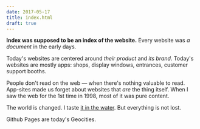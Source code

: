 ```yaml
---
date: 2017-05-17
title: index.html
draft: true
---
```

**Index was supposed to be an index of the website.**
Every website was *a document* in the early days. 

Today's websites are centered around *their product* and *its brand*. 
Today's websites are mostly apps: shops, display windows, entrances, 
customer support booths.

People don't read on the web — when there's nothing valuable to read. 
App-sites made us forget about websites that *are* the thing itself.
When I saw the web for the 1st time in 1998, most of it was pure content.

The world is changed. I taste [it in the water][atlantic]. 
But everything is not lost. 

Github Pages are today's Geocities.

[atlantic]: https://www.theatlantic.com/technology/archive/2017/05/a-very-brief-history-of-the-last-10-years-in-technology/526767/
